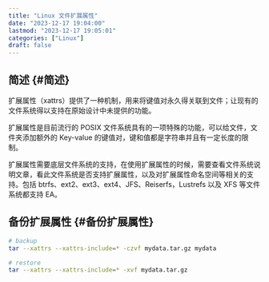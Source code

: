 ```yaml
---
title: "Linux 文件扩展属性"
date: "2023-12-17 19:04:00"
lastmod: "2023-12-17 19:05:01"
categories: ["Linux"]
draft: false
---
```


## 简述 {#简述}

扩展属性（xattrs）提供了一种机制，用来将键值对永久得关联到文件；让现有的文件系统得以支持在原始设计中未提供的功能。

扩展属性是目前流行的 POSIX 文件系统具有的一项特殊的功能，可以给文件，文件夹添加额外的 Key-value 的键值对，键和值都是字符串并且有一定长度的限制。

扩展属性需要底层文件系统的支持，在使用扩展属性的时候，需要查看文件系统说明文章，看此文件系统是否支持扩展属性，以及对扩展属性命名空间等相关的支持。包括 btrfs、ext2、ext3、ext4、JFS、Reiserfs，Lustrefs 以及 XFS 等文件系统都支持 EA。


## 备份扩展属性 {#备份扩展属性}

```bash
# backup
tar --xattrs --xattrs-include=* -czvf mydata.tar.gz mydata

# restore
tar --xattrs --xattrs-include=* -xvf mydata.tar.gz
```